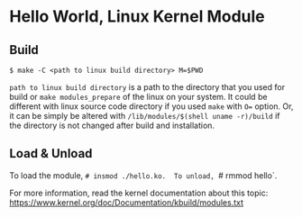 Hello World, Linux Kernel Module
================================


Build
-----

```
$ make -C <path to linux build directory> M=$PWD
```

`path to linux build directory` is a path to the directory that you used for
build or `make modules_prepare` of the linux on your system.  It could be
different with linux source code directory if you used `make` with `O=` option.
Or, it can be simply be altered with `/lib/modules/$(shell uname -r)/build` if
the directory is not changed after build and installation.


Load & Unload
-------------

To load the module, `# insmod ./hello.ko.  To unload, `# rmmod hello`.


For more information, read the kernel documentation about this topic:
https://www.kernel.org/doc/Documentation/kbuild/modules.txt
